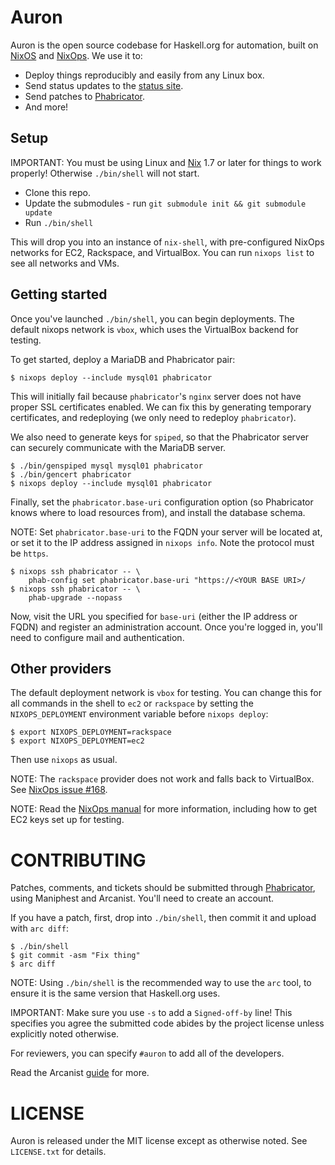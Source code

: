 Auron
=================

Auron is the open source codebase for Haskell.org for automation,
built on [NixOS](http://nixos.org) and
[NixOps](http://nixos.org/nixops). We use it to:

 - Deploy things reproducibly and easily from any Linux box.
 - Send status updates to the [status site](http://status.haskell.org).
 - Send patches to [Phabricator](https://phabricator.haskell.org).
 - And more!

Setup
-----------------

IMPORTANT: You must be using Linux and
[Nix](http://nixos.org/nix/manual/#chap-installation) 1.7 or later for
things to work properly! Otherwise `./bin/shell` will not start.

- Clone this repo.
- Update the submodules - run `git submodule init && git submodule update`
- Run `./bin/shell`

This will drop you into an instance of `nix-shell`, with
pre-configured NixOps networks for EC2, Rackspace, and VirtualBox. You
can run `nixops list` to see all networks and VMs.

Getting started
-----------------

Once you've launched `./bin/shell`, you can begin deployments. The
default nixops network is `vbox`, which uses the VirtualBox backend
for testing.

To get started, deploy a MariaDB and Phabricator pair:

```
$ nixops deploy --include mysql01 phabricator
```

This will initially fail because `phabricator`'s `nginx` server does
not have proper SSL certificates enabled. We can fix this by
generating temporary certificates, and redeploying (we only need to
redeploy `phabricator`).

We also need to generate keys for `spiped`, so that the Phabricator
server can securely communicate with the MariaDB server.

```
$ ./bin/genspiped mysql mysql01 phabricator
$ ./bin/gencert phabricator
$ nixops deploy --include mysql01 phabricator
```

Finally, set the `phabricator.base-uri` configuration option (so
Phabricator knows where to load resources from), and install the
database schema.

NOTE: Set `phabricator.base-uri` to the FQDN your server will be
located at, or set it to the IP address assigned in `nixops
info`. Note the protocol must be `https`.

```
$ nixops ssh phabricator -- \
    phab-config set phabricator.base-uri "https://<YOUR BASE URI>/
$ nixops ssh phabricator -- \
    phab-upgrade --nopass
```

Now, visit the URL you specified for `base-uri` (either the IP address
or FQDN) and register an administration account. Once you're logged
in, you'll need to configure mail and authentication.

Other providers
-----------------

The default deployment network is `vbox` for testing. You can change
this for all commands in the shell to `ec2` or `rackspace` by setting
the `NIXOPS_DEPLOYMENT` environment variable before `nixops deploy`:


```
$ export NIXOPS_DEPLOYMENT=rackspace
$ export NIXOPS_DEPLOYMENT=ec2
```

Then use `nixops` as usual.

NOTE: The `rackspace` provider does not work and falls back to
VirtualBox. See
[NixOps issue #168](https://github.com/NixOS/nixops/issues/168).

NOTE: Read the [NixOps manual](http://nixos.org/nixops/manual/) for
more information, including how to get EC2 keys set up for testing.


CONTRIBUTING
=================

Patches, comments, and tickets should be submitted through
[Phabricator](https://phabricator.haskell.org), using Maniphest and
Arcanist. You'll need to create an account.

If you have a patch, first, drop into `./bin/shell`, then commit it
and upload with `arc diff`:

```
$ ./bin/shell
$ git commit -asm "Fix thing"
$ arc diff
```

NOTE: Using `./bin/shell` is the recommended way to use the `arc`
tool, to ensure it is the same version that Haskell.org uses.

IMPORTANT: Make sure you use `-s` to add a `Signed-off-by` line! This
specifies you agree the submitted code abides by the project license
unless explicitly noted otherwise.

For reviewers, you can specify `#auron` to add all of the developers.

Read the Arcanist
[guide](https://secure.phabricator.com/book/phabricator/article/arcanist/)
for more.

LICENSE
=================

Auron is released under the MIT license except as otherwise noted. See
`LICENSE.txt` for details.
